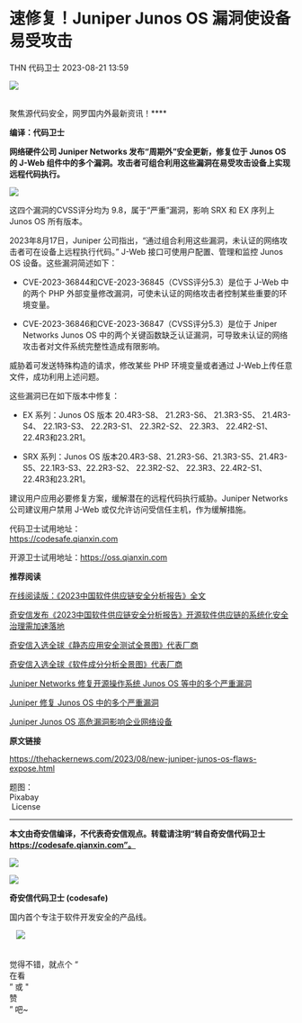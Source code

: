 #  速修复！Juniper Junos OS 漏洞使设备易受攻击   
THN  代码卫士   2023-08-21 13:59  
  
![](https://mmbiz.qpic.cn/mmbiz_gif/Az5ZsrEic9ot90z9etZLlU7OTaPOdibteeibJMMmbwc29aJlDOmUicibIRoLdcuEQjtHQ2qjVtZBt0M5eVbYoQzlHiaw/640?wx_fmt=gif "")  
  
   
聚焦源代码安全，网罗国内外最新资讯！****  
  
**编译：代码卫士**  
  
**网络硬件公司 Juniper Networks 发布“周期外”安全更新，修复位于 Junos OS的 J-Web 组件中的多个漏洞。攻击者可组合利用这些漏洞在易受攻击设备上实现远程代码执行。**  
  
  
![](https://mmbiz.qpic.cn/mmbiz_png/oBANLWYScMTRic6QPkzc7gLicr3K7T50Z4MTd5MKibeJicNU9JicwAl18siawRTKYp9U8HunKOx7hwrA4meK97AhXJZg/640?wx_fmt=png "")  
  
  
这四个漏洞的CVSS评分均为 9.8，属于“严重”漏洞，影响 SRX 和 EX 序列上 Junos OS 所有版本。  
  
2023年8月17日，Juniper 公司指出，“通过组合利用这些漏洞，未认证的网络攻击者可在设备上远程执行代码。” J-Web 接口可使用户配置、管理和监控 Junos OS 设备。这些漏洞简述如下：  
  
- CVE-2023-36844和CVE-2023-36845（CVSS评分5.3）是位于 J-Web 中的两个 PHP 外部变量修改漏洞，可使未认证的网络攻击者控制某些重要的环境变量。  
  
- CVE-2023-36846和CVE-2023-36847（CVSS评分5.3）是位于 Jniper Networks Junos OS 中的两个关键函数缺乏认证漏洞，可导致未认证的网络攻击者对文件系统完整性造成有限影响。  
  
  
  
威胁着可发送特殊构造的请求，修改某些 PHP 环境变量或者通过 J-Web上传任意文件，成功利用上述问题。  
  
这些漏洞已在如下版本中修复：  
  
- EX 系列：Junos OS 版本 20.4R3-S8、 21.2R3-S6、 21.3R3-S5、 21.4R3-S4、 22.1R3-S3、 22.2R3-S1、 22.3R2-S2、 22.3R3、 22.4R2-S1、 22.4R3和23.2R1。  
  
- SRX 系列：Junos OS 版本20.4R3-S8、21.2R3-S6、21.3R3-S5、21.4R3-S5、22.1R3-S3、22.2R3-S2、 22.3R2-S2、 22.3R3、22.4R2-S1、22.4R3和23.2R1。  
  
  
  
建议用户应用必要修复方案，缓解潜在的远程代码执行威胁。Juniper Networks 公司建议用户禁用 J-Web 或仅允许访问受信任主机，作为缓解措施。  
  
  
代码卫士试用地址：  
https://codesafe.qianxin.com  
  
开源卫士试用地址：https://oss.qianxin.com  
  
  
  
  
  
  
  
  
  
  
  
  
**推荐阅读**  
  
[在线阅读版：《2023中国软件供应链安全分析报告》全文](http://mp.weixin.qq.com/s?__biz=MzI2NTg4OTc5Nw==&mid=2247517225&idx=1&sn=8154b433ae2be87ccbae15bc0fb09a00&chksm=ea94b543dde33c55c168c44e830d62b03e9b34ca072871d10156273a3f282cab7ccc42b9b430&scene=21#wechat_redirect)  
  
  
[奇安信发布《2023中国软件供应链安全分析报告》开源软件供应链的系统化安全治理需加速落地](http://mp.weixin.qq.com/s?__biz=MzI2NTg4OTc5Nw==&mid=2247517165&idx=1&sn=c9c0c224c7eb021b526c03c079891642&chksm=ea94b287dde33b912cfba6f6ea911ca71a9002d5ca0a6a099ed818f2e235940920185d993340&scene=21#wechat_redirect)  
  
  
[奇安信入选全球《静态应用安全测试全景图》代表厂商](http://mp.weixin.qq.com/s?__biz=MzI2NTg4OTc5Nw==&mid=2247516678&idx=1&sn=5b9e480c386161b1e105f9818b2a5a3d&chksm=ea94b36cdde33a7a05cafa9918733669252a02611c222b02bc6e66cbb508ee3fbf748453ee7a&scene=21#wechat_redirect)  
  
  
[奇安信入选全球《软件成分分析全景图》代表厂商](http://mp.weixin.qq.com/s?__biz=MzI2NTg4OTc5Nw==&mid=2247515374&idx=1&sn=8b491039bc40f1e5d4e1b29d8c95f9e7&chksm=ea948d84dde30492f8a6c9953f69dbed1f483b6bc9b4480cab641fbc69459d46bab41cdc4859&scene=21#wechat_redirect)  
  
  
[Juniper Networks 修复开源操作系统 Junos OS 等中的多个严重漏洞](http://mp.weixin.qq.com/s?__biz=MzI2NTg4OTc5Nw==&mid=2247494029&idx=3&sn=b6db3afe8845dee92efc83700819cf0f&chksm=ea94d8e7dde351f1a8ec5f666776a3afa7f1795e000ac8276e56d29c8e6d4a516155ee867fbf&scene=21#wechat_redirect)  
  
  
[Juniper 修复 Junos OS 中的多个严重漏洞](http://mp.weixin.qq.com/s?__biz=MzI2NTg4OTc5Nw==&mid=2247488240&idx=2&sn=7e7f6d4dd4445550e20a1cd2e98ed70d&chksm=ea97239adde0aa8cde602694af95833dc831143020cd6d87601452960bbade08fa41b4c4a8ca&scene=21#wechat_redirect)  
  
  
[Juniper Junos OS 高危漏洞影响企业网络设备](http://mp.weixin.qq.com/s?__biz=MzI2NTg4OTc5Nw==&mid=2247514366&idx=1&sn=76a62227dec3a36c7b849a06adbeb4a4&chksm=ea948994dde3008220487af4d66da9e2fe0056dcbd1c25faa88e487e8c99b443702524fd34fe&scene=21#wechat_redirect)  
  
  
  
  
**原文链接**  
  
https://thehackernews.com/2023/08/new-juniper-junos-os-flaws-expose.html  
  
  
题图：  
Pixabay  
 License  
  
****  
**本文由奇安信编译，不代表奇安信观点。转载请注明“转自奇安信代码卫士 https://codesafe.qianxin.com”。**  
  
  
  
  
![](https://mmbiz.qpic.cn/mmbiz_jpg/oBANLWYScMSf7nNLWrJL6dkJp7RB8Kl4zxU9ibnQjuvo4VoZ5ic9Q91K3WshWzqEybcroVEOQpgYfx1uYgwJhlFQ/640?wx_fmt=jpeg "")  
  
![](https://mmbiz.qpic.cn/mmbiz_jpg/oBANLWYScMSN5sfviaCuvYQccJZlrr64sRlvcbdWjDic9mPQ8mBBFDCKP6VibiaNE1kDVuoIOiaIVRoTjSsSftGC8gw/640?wx_fmt=jpeg "")  
  
**奇安信代码卫士 (codesafe)**  
  
国内首个专注于软件开发安全的产品线。  
  
   ![](https://mmbiz.qpic.cn/mmbiz_gif/oBANLWYScMQ5iciaeKS21icDIWSVd0M9zEhicFK0rbCJOrgpc09iaH6nvqvsIdckDfxH2K4tu9CvPJgSf7XhGHJwVyQ/640?wx_fmt=gif "")  
  
   
觉得不错，就点个 “  
在看  
” 或 "  
赞  
” 吧~  
  
